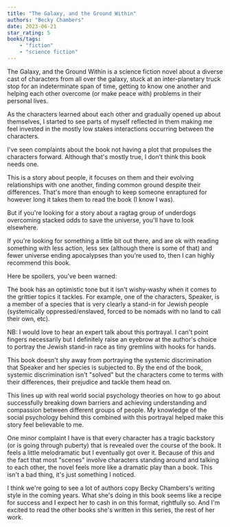```yaml
---
title: "The Galaxy, and the Ground Within"
authors: "Becky Chambers"
date: 2023-06-21
star_rating: 5
books/tags:
    - "fiction"
    - "science fiction"
---
```

The Galaxy, and the Ground Within is a science fiction novel about a diverse cast of characters from all over the galaxy, stuck at an inter-planetary truck stop for an indeterminate span of time, getting to know one another and helping each other overcome (or make peace with) problems in their personal lives.

As the characters learned about each other and gradually opened up about themselves, I started to see parts of myself reflected in them making me feel invested in the mostly low stakes interactions occurring between the characters.

I've seen complaints about the book not having a plot that propulses the characters forward. Although that's mostly true, I don't think this book needs one.

This is a story about people, it focuses on them and their evolving relationships with one another, finding common ground despite their differences. That's more than enough to keep someone enraptured for however long it takes them to read the book (I know I was).

But if you're looking for a story about a ragtag group of underdogs overcoming stacked odds to save the universe, you'll have to look elsewhere.

If you're looking for something a little bit out there, and are ok with reading something with less action, less sex (although there is some of that) and fewer universe ending apocalypses than you're used to, then I can highly recommend this book.

Here be spoilers, you've been warned:

The book has an optimistic tone but it isn't wishy-washy when it comes to the grittier topics it tackles. For example, one of the characters, Speaker, is a member of a species that is very clearly a stand-in for Jewish people (systemically oppressed/enslaved, forced to be nomads with no land to call their own, etc).

NB: I would love to hear an expert talk about this portrayal. I can't point fingers necessarily but I definitely raise an eyebrow at the author's choice to portray the Jewish stand-in race as tiny gremlins with hooks for hands.

This book doesn't shy away from portraying the systemic discrimination that Speaker and her species is subjected to. By the end of the book, systemic discrimination isn't "solved" but the characters come to terms with their differences, their prejudice and tackle them head on.

This lines up with real world social psychology theories on how to go about successfully breaking down barriers and achieving understanding and compassion between different groups of people. My knowledge of the social psychology behind this combined with this portrayal helped make this story feel believable to me.

One minor complaint I have is that every character has a tragic backstory (or is going through puberty) that is revealed over the course of the book. It feels a little melodramatic but I eventually got over it. Because of this and the fact that most "scenes" involve characters standing around and talking to each other, the novel feels more like a dramatic play than a book. This isn't a bad thing, it's just something I noticed.

I think we're going to see a lot of authors copy Becky Chambers's writing style in the coming years. What she's doing in this book seems like a recipe for success and I expect her to cash in on this format, rightfully so. And I'm excited to read the other books she's written in this series, the rest of her work. 